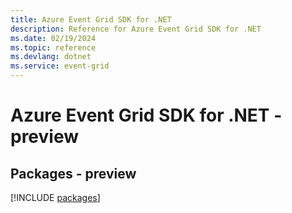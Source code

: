 ```yaml
---
title: Azure Event Grid SDK for .NET
description: Reference for Azure Event Grid SDK for .NET
ms.date: 02/19/2024
ms.topic: reference
ms.devlang: dotnet
ms.service: event-grid
---
```

# Azure Event Grid SDK for .NET - preview
## Packages - preview
[!INCLUDE [packages](event-grid-index.md)]